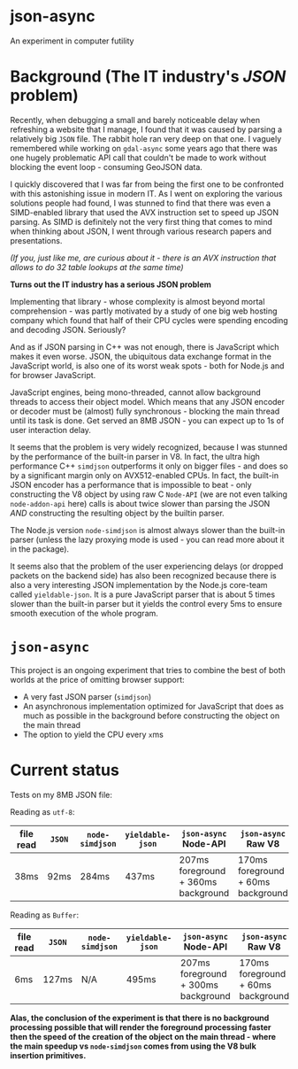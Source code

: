 # json-async

An experiment in computer futility

# Background (The IT industry's *JSON* problem)

Recently, when debugging a small and barely noticeable delay when refreshing a website that I manage, I found that it was caused by parsing a relatively big `JSON` file. The rabbit hole ran very deep on that one. I vaguely remembered while working on `gdal-async` some years ago that there was one hugely problematic API call that couldn't be made to work without blocking the event loop - consuming GeoJSON data.

I quickly discovered that I was far from being the first one to be confronted with this astonishing issue in modern IT. As I went on exploring the various solutions people had found, I was stunned to find that there was even a SIMD-enabled library that used the AVX instruction set to speed up JSON parsing. As SIMD is definitely not the very first thing that comes to mind when thinking about JSON, I went through various research papers and presentations.

*(If you, just like me, are curious about it - there is an AVX instruction that allows to do 32 table lookups at the same time)*

**Turns out the IT industry has a serious JSON problem**

Implementing that library - whose complexity is almost beyond mortal comprehension - was partly motivated by a study of one big web hosting company which found that half of their CPU cycles were spending encoding and decoding JSON. Seriously?

And as if JSON parsing in C++ was not enough, there is JavaScript which makes it even worse. JSON, the ubiquitous data exchange format in the JavaScript world, is also one of its worst weak spots - both for Node.js and for browser JavaScript.

JavaScript engines, being mono-threaded, cannot allow background threads to access their object model. Which means that any JSON encoder or decoder must be (almost) fully synchronous - blocking the main thread until its task is done. Get served an 8MB JSON - you can expect up to 1s of user interaction delay.

It seems that the problem is very widely recognized, because I was stunned by the performance of the built-in parser in V8. In fact, the ultra high performance C++ `simdjson` outperforms it only on bigger files - and does so by a significant margin only on AVX512-enabled CPUs. In fact, the built-in JSON encoder has a performance that is impossible to beat - only constructing the V8 object by using raw C `Node-API` (we are not even talking `node-addon-api` here) calls is about twice slower than parsing the JSON *AND* constructing the resulting object by the builtin parser.

The Node.js version `node-simdjson` is almost always slower than the built-in parser (unless the lazy proxying mode is used - you can read more about it in the package).

It seems also that the problem of the user experiencing delays (or dropped packets on the backend side) has also been recognized because there is also a very interesting JSON implementation by the Node.js core-team called `yieldable-json`. It is a pure JavaScript parser that is about 5 times slower than the built-in parser but it yields the control every 5ms to ensure smooth execution of the whole program.

# `json-async`

This project is an ongoing experiment that tries to combine the best of both worlds at the price of omitting browser support:

* A very fast JSON parser (`simdjson`)
* An asynchronous implementation optimized for JavaScript that does as much as possible in the background before constructing the object on the main thread
* The option to yield the CPU every `x`ms

# Current status

Tests on my 8MB JSON file:

Reading as `utf-8`:

| file read | `JSON` | `node-simdjson` | `yieldable-json` | `json-async` Node-API | `json-async` Raw V8 |
| --- | --- | --- | --- | --- | --- |
| 38ms | 92ms | 284ms | 437ms | 207ms foreground + 360ms background | 170ms foreground + 60ms background |

Reading as `Buffer`:

| file read | `JSON` | `node-simdjson` | `yieldable-json` | `json-async` Node-API | `json-async` Raw V8 |
| --- | --- | --- | --- | --- | --- |
| 6ms | 127ms | N/A | 495ms | 207ms foreground + 300ms background | 170ms foreground + 60ms background |


**Alas, the conclusion of the experiment is that there is no background processing possible that will render the foreground processing faster then the speed of the creation of the object on the main thread - where the main speedup vs `node-simdjson` comes from using the V8 bulk insertion primitives.**
